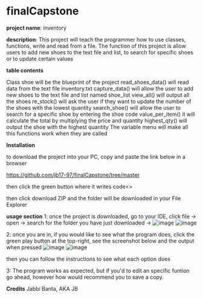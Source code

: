 # finalCapstone
**project name**: inventory

**description**: This project will teach the programmer how to use classes, functions, write and read from a file. The function of this project is allow users to add new shoes to the text file and list, to search for specific shoes or to update certain values

**table contents**

  Class shoe will be the blueprint of the project
  read_shoes_data() will read data from the text file inventory.txt
  capture_data() will allow the user to add new shoes to the text file and list named shoe_list
  view_all() will output all the shoes
  re_stock() will ask the user if they want to update the number of the shoes with the lowest quantity
  search_shoe() will allow the user to search for a specific shoe by entering the shoe code
  value_per_item() it will calculate the total by multiplying the price and quantity
  highest_qty() will output the shoe with the highest quantity
  The variable menu will make all this functions work when they are called
  
**Installation**  

to download the project into your PC, copy and paste the link below in a browser

https://github.com/jb17-97/finalCapstone/tree/master

then click the green button where it writes code<>

then click download ZIP and the folder will be downloaded in your File Explorer

**usage section**
1: once the project is downloaded, go to your IDE, click file -> open -> search for the folder you have just downloaded ->
![image](https://user-images.githubusercontent.com/93325861/220871037-03eb7477-1a18-4574-9125-c1e42b9c2e62.png)
![image](https://user-images.githubusercontent.com/93325861/220871272-7cb58dae-c9bc-42ce-ade0-6af0023741df.png)

2: once you are in, if you would like to see what the program does, click the green play button at the top-right, see the screenshot below and the output when pressed
![image](https://user-images.githubusercontent.com/93325861/220871804-2c9400d6-a937-440a-aa49-37559848d1aa.png)
![image](https://user-images.githubusercontent.com/93325861/220872250-50f00e60-341a-44b7-97bb-22e2a6c1c85d.png)

then you can follow the instructions to see what each option does

3: The program works as expected, but if you'd to edit an specific funtion go ahead, however how would recommend you to save a copy.

**Credits**
Jabbi Banta, AKA JB
